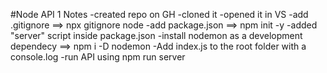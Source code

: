 #Node API 1 Notes
-created repo on GH
-cloned it
-opened it in VS
-add .gitignore ==> npx gitignore node
-add package.json ==> npm init -y
-added "server" script inside package.json
-install nodemon as a development dependecy ==> npm i -D nodemon
-Add index.js to the root folder with a console.log
-run API using npm run server